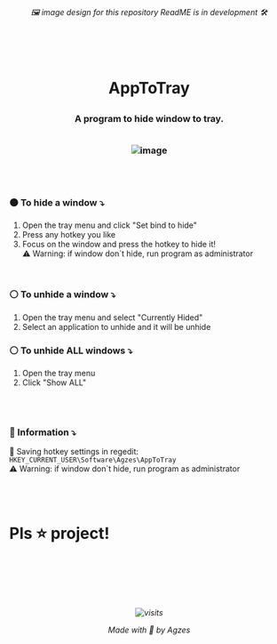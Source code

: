 <h6 align="center">🖼️ image design for this repository ReadME is in development 🛠️</h6>
<br><br>

<h1 align="center">

AppToTray</h1>
<h3 align="center">A program to hide window to tray.
<br><br>

![image](https://github.com/user-attachments/assets/60b16d10-ef87-4bd7-b27e-5c0d4cc4bd5d)
</h3>

<br><br>

### ⚫ To hide a window ⤵
1. Open the tray menu and click "Set bind to hide"
2. Press any hotkey you like
3. Focus on the window and press the hotkey to hide it! \
⚠️ Warning: if window don`t hide, run program as administrator

<br>

### ⚪ To unhide a window ⤵
1. Open the tray menu and select "Currently Hided"
2. Select an application to unhide and it will be unhide


### ⚪ To unhide ALL windows ⤵
1. Open the tray menu
2. Click "Show ALL"

<br><br>

### 📝 Information ⤵
📂 Saving hotkey settings in regedit: `HKEY_CURRENT_USER\Software\Agzes\AppToTray` \
⚠️ Warning: if window don`t hide, run program as administrator

<br><br>

# Pls ⭐ project!


<br><br><br><br>
<h6 align="center">

![visits](https://visit-counter.vercel.app/counter.png?page=github.com%2FAgzes-AppToTray!&s=40&c=335fff&bg=00000000&no=2&ff=digi&tb=&ta=)

Made with 💟 by Agzes</h6>

